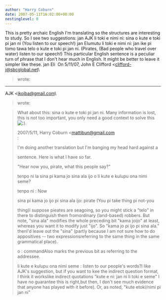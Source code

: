 ```yaml
---
author: "Harry Coburn"
date: 2007-05-11T16:02:00+00:00
nestinglevel: 0
---
```

This is pretty archaic English I'm translating so the structures are interesting to study. So I see two suggestions: jan AJK li toki e nimi ni: sina o kute e toki pi jan ni (You listen to our speech!) jan Elumutu li toki e nimi ni: jan ike pi tomo tawa telo o kute e toki pi jan ni. (Pirates, (Bad people who travel over water) listen to our speech!) This particular English sentence is a peculiar turn of phrase that I don't hear much in English. It might be better to leave it simpler like these. jan Eli  On 5/11/07, John E Clifford <[clifford-j@sbcglobal.net](mailto://clifford-j@sbcglobal.net)\
> wrote:
---
 AJK <[ikojba@gmail.com](mailto://ikojba@gmail.com)\
> wrote:

> What about this: sina o kute e toki pi jan ni.
> Many information is lost, this is not too important, you only need a good
> context to solve this ![:)](images/smilies/icon_e_smile.gif "Smile").
> 
> 2007/5/11, Harry Coburn <[mattibun@gmail.com](mailto://mattibun@gmail.com)\
>:
> 
>> 
> I'm doing another translation but I'm banging my head hard against a
> 
> sentence. Here is what I have so far.
> 
>> 
> "Hear now you, pirate, what this people say?"
> 
>> 
> tenpo ni la sina pi kama jo sina ala ijo o li kute e kulupu ona nimi seme?
> 
>> 
> tenpo ni : Now
> 
>> 
> sina pi kama jo ijo pi sina ala ijo: pirate (You pi take thing pi not-you
> 
> thing)I suppose pieates are seagoing, so you might stick a "telo" in there to distinguish them fromordinary (land-based) robbers. But note, "sina ala" modifies the whole preceding bit "kama joijo" at least, whereas you want it to modify just "ijo". So "kama jo pi ijo pi sina ala." thenI'd leave out the "sina" (partly because I am not sure how to do appositives --
 two expressionsreferring to the same thing in the same grammatical place). 
> 
> o : commandAlso marks the previous bit as referring to the addressee.
> 
> li kute e kulupu ona nimi seme : listen to our people's words?I like AJK's suggestion, but if you want to kee the indirect question format, I think it workslike indirect quotations "kute e ni: jan ni li toki e seme" I have no guarantee this is right,but then, I don't see much evidence that anyone has played with it before). Or, as noted, "kute etoki/nimi pi jan ni"